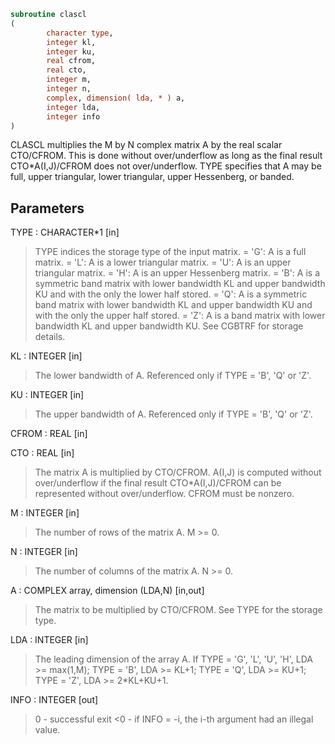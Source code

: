```fortran
subroutine clascl
(
        character type,
        integer kl,
        integer ku,
        real cfrom,
        real cto,
        integer m,
        integer n,
        complex, dimension( lda, * ) a,
        integer lda,
        integer info
)
```

CLASCL multiplies the M by N complex matrix A by the real scalar
CTO/CFROM.  This is done without over/underflow as long as the final
result CTO*A(I,J)/CFROM does not over/underflow. TYPE specifies that
A may be full, upper triangular, lower triangular, upper Hessenberg,
or banded.

## Parameters
TYPE : CHARACTER*1 [in]
> TYPE indices the storage type of the input matrix.
> = 'G':  A is a full matrix.
> = 'L':  A is a lower triangular matrix.
> = 'U':  A is an upper triangular matrix.
> = 'H':  A is an upper Hessenberg matrix.
> = 'B':  A is a symmetric band matrix with lower bandwidth KL
> and upper bandwidth KU and with the only the lower
> half stored.
> = 'Q':  A is a symmetric band matrix with lower bandwidth KL
> and upper bandwidth KU and with the only the upper
> half stored.
> = 'Z':  A is a band matrix with lower bandwidth KL and upper
> bandwidth KU. See CGBTRF for storage details.

KL : INTEGER [in]
> The lower bandwidth of A.  Referenced only if TYPE = 'B',
> 'Q' or 'Z'.

KU : INTEGER [in]
> The upper bandwidth of A.  Referenced only if TYPE = 'B',
> 'Q' or 'Z'.

CFROM : REAL [in]

CTO : REAL [in]
> 
> The matrix A is multiplied by CTO/CFROM. A(I,J) is computed
> without over/underflow if the final result CTO*A(I,J)/CFROM
> can be represented without over/underflow.  CFROM must be
> nonzero.

M : INTEGER [in]
> The number of rows of the matrix A.  M >= 0.

N : INTEGER [in]
> The number of columns of the matrix A.  N >= 0.

A : COMPLEX array, dimension (LDA,N) [in,out]
> The matrix to be multiplied by CTO/CFROM.  See TYPE for the
> storage type.

LDA : INTEGER [in]
> The leading dimension of the array A.
> If TYPE = 'G', 'L', 'U', 'H', LDA >= max(1,M);
> TYPE = 'B', LDA >= KL+1;
> TYPE = 'Q', LDA >= KU+1;
> TYPE = 'Z', LDA >= 2*KL+KU+1.

INFO : INTEGER [out]
> 0  - successful exit
> <0 - if INFO = -i, the i-th argument had an illegal value.

